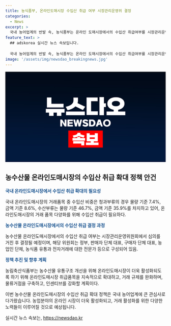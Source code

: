 ```yaml
---
title: 농식품부, 온라인도매시장 수입산 취급 여부 시장관리운영위 결정
categories:
  - News
excerpt: >
  국내 농어업계의 반발 속, 농식품부는 온라인 도매시장에서의 수입산 취급여부를 시장관리운영위원회 심의를 통해 결정할 계획이다. 현재 공영도매시장에서 수입산 농수산물 거래가 이루어지고 있으며, 농수산물 거래주체들은 온라인도매시장의 다양한 상품구색을 위해 수입산 거래가 필요함을 요구해왔다. 정부는 온라인도매시장의 활성화를 위해 물류거점 구축과 인센티브 강화 등을 추진하고 있다.
feature_text: >
  ## adskorea 실시간 뉴스 속보입니다.

  국내 농어업계의 반발 속, 농식품부는 온라인 도매시장에서의 수입산 취급여부를 시장관리운영위원회 심의를 통해 결정할 계획이다. 현재 공영도매시장에서 수입산 농수산물 거래가 이루어지고 있으며, 농수산물 거래주체들은 온라인도매시장의 다양한 상품구색을 위해 수입산 거래가 필요함을 요구해왔다. 정부는 온라인도매시장의 활성화를 위해 물류거점 구축과 인센티브 강화 등을 추진하고 있다.
image: '/assets/img/newsdao_breakingnews.jpg'
---
```


<p><img src="/assets/img/newsdao_breakingnews.jpg" alt="adskorea 속보" /></p>

<h2 data-ke-size="size26">농수산물 온라인도매시장의 수입산 취급 확대 정책 안건</h2>

<p data-ke-size="size16"><b><span style="color: #1a5490;">국내 온라인도매시장에서 수입산 취급 확대의 필요성</span></b></p>

<p>국내 온라인도매시장의 거래품목 중 수입산 비중은 청과부류의 경우 물량 기준 7.4%, 금액 기준 8.6%, 수산부류는 물량 기준 46.7%, 금액 기준 35.9%를 차지하고 있어, 온라인도매시장의 거래 품목 다양화를 위해 수입산 취급이 필요하다.</p>

<p data-ke-size="size16"><b><span style="color: #1a5490;">농수산물 온라인도매시장에서의 수입산 취급 결정 과정</span></b></p>

<p>농수산물 온라인도매시장에서의 수입산 취급 여부는 시장관리운영위원회에서 심의를 거친 후 결정될 예정이며, 해당 위원회는 정부, 판매자 단체 대표, 구매자 단체 대표, 농업인 단체, 농식품 유통과 전자거래에 대한 전문가 등으로 구성되어 있음.</p>

<p data-ke-size="size16"><b><span style="color: #1a5490;">정책 추진 및 향후 계획</span></b></p>

<p>농림축산식품부는 농수산물 유통구조 개선을 위해 온라인도매시장이 더욱 활성화되도록 하기 위해 온라인도매시장 취급품목을 지속적으로 확대하고, 거래 규제를 완화하며, 물류거점을 구축하고, 인센티브를 강화할 계획이다.</p>

<p>이번 농수산물 온라인도매시장의 수입산 취급 확대 정책은 국내 농어업계에 큰 관심사로 다가왔습니다. 농업분야의 온라인 시장이 더욱 활성화되고, 거래 활성화를 위한 다양한 노력들이 이루어질 것으로 예상됩니다.</p>
실시간 뉴스 속보는, <a href="https://newsdao.kr" rel="dofollow">https://newsdao.kr</a>


